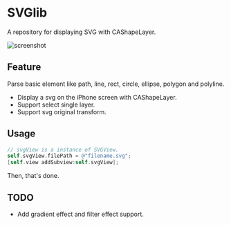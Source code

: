 # SVGlib
A repository for displaying SVG with CAShapeLayer.



![screenshot](http://7xlzdc.com1.z0.glb.clouddn.com/screenshot.gif)

## Feature
Parse basic element like path, line, rect, circle, ellipse, polygon and polyline.

- Display a svg on the iPhone screen with CAShapeLayer.
- Support select single layer.
- Support svg original transform.

## Usage
```objective-c
// svgView is a instance of SVGView.
self.svgView.filePath = @"filename.svg";
[self.view addSubview:self.svgView];
```
Then, that's done.

## TODO

- Add gradient effect and filter effect support.